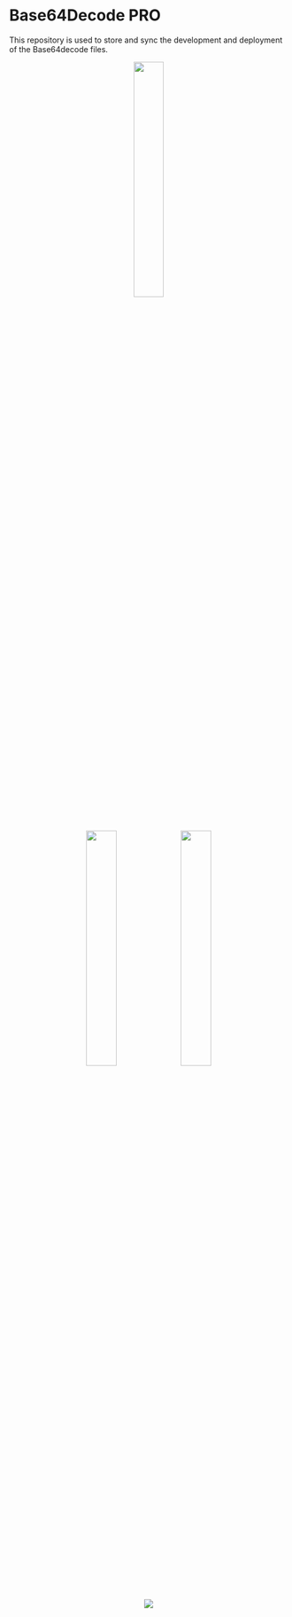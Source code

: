 # Base64Decode PRO
This repository is used to store and sync the development and deployment of the Base64decode files. 




<div align="center">
    <img width="33%" src="https://i.imgur.com/8BgVXcY.png">
</div>
<br>
<br>
<br>
<br>
<br>
<br>
<div align="center">
     <img width="33%" src="https://i.imgur.com/8BgVXcY.png">
    <img width="33%" src="https://i.imgur.com/8BgVXcY.png">
</div>
<br>
<br>
<br>
<br>
<br>
<br>
<div align="center">
    <img src="https://i.imgur.com/8BgVXcY.png">
  
</div> 
